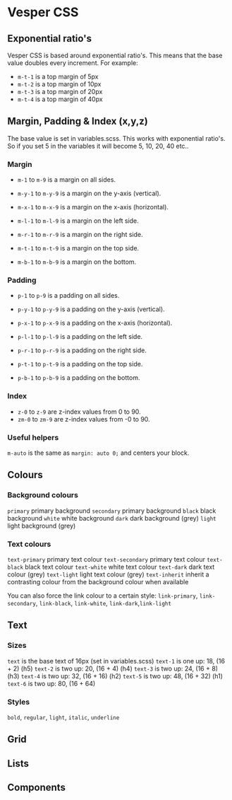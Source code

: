 # Vesper CSS

## Exponential ratio's

Vesper CSS is based around exponential ratio's. This means that the base value doubles every increment. For example: 

- `m-t-1` is a top margin of 5px
- `m-t-2` is a top margin of 10px
- `m-t-3` is a top margin of 20px
- `m-t-4` is a top margin of 40px

## Margin, Padding & Index (x,y,z)

The base value is set in variables.scss. This works with exponential ratio's. So if you set 5 in the variables it will become 5, 10, 20, 40 etc..

### Margin

- `m-1` to `m-9` is a margin on all sides.
- `m-y-1` to `m-y-9` is a margin on the y-axis (vertical).
- `m-x-1` to `m-x-9` is a margin on the x-axis (horizontal).

- `m-l-1` to `m-l-9` is a margin on the left side.
- `m-r-1` to `m-r-9` is a margin on the right side.
- `m-t-1` to `m-t-9` is a margin on the top side.
- `m-b-1` to `m-b-9` is a margin on the bottom.

### Padding

- `p-1` to `p-9` is a padding on all sides.
- `p-y-1` to `p-y-9` is a padding on the y-axis (vertical).
- `p-x-1` to `p-x-9` is a padding on the x-axis (horizontal).

- `p-l-1` to `p-l-9` is a padding on the left side.
- `p-r-1` to `p-r-9` is a padding on the right side.
- `p-t-1` to `p-t-9` is a padding on the top side.
- `p-b-1` to `p-b-9` is a padding on the bottom.

### Index

- `z-0` to `z-9` are z-index values from 0 to 90.
- `zm-0` to `zm-9` are z-index values from  -0 to 90.

### Useful helpers

`m-auto` is the same as `margin: auto 0;` and centers your block.

## Colours

### Background colours

`primary` primary background
`secondary` primary background
`black` black background
`white` white background
`dark` dark background (grey)
`light` light background (grey)

### Text colours

`text-primary` primary text colour
`text-secondary` primary text colour
`text-black` black text colour
`text-white` white text colour
`text-dark` dark text colour (grey)
`text-light` light text colour (grey)
`text-inherit` inherit a contrasting colour from the background colour when available

You can also force the link colour to a certain style:
`link-primary`, `link-secondary`, `link-black`, `link-white`, `link-dark`,`link-light`

## Text

### Sizes

`text` is the base text of 16px (set in variables.scss)
`text-1` is one up: 18, (16 + 2) (h5)
`text-2` is two up: 20, (16 + 4) (h4)
`text-3` is two up: 24, (16 + 8) (h3)
`text-4` is two up: 32, (16 + 16) (h2)
`text-5` is two up: 48, (16 + 32) (h1)
`text-6` is two up: 80, (16 + 64) 

### Styles

`bold`, `regular`, `light`, `italic`, `underline`

## Grid

## Lists

## Components
